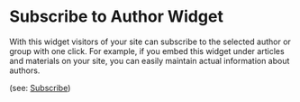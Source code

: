 # Subscribe to Author Widget

With this widget visitors of your site can subscribe to the selected author or group with one click. For example, if you embed this widget under articles and materials on your site, you can easily maintain actual information about authors.

(see: [Subscribe](https://vk.com/dev/Subscribe))